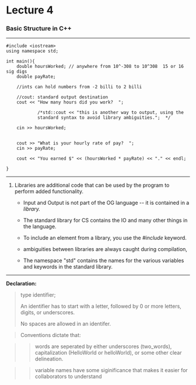 <h1>Lecture 4</h1>

<h3>Basic Structure in C++</h3>

---
    
    #include <iostream>
    using namespace std;

    int main(){
        double hoursWorked; // anywhere from 10^-308 to 10^308  15 or 16 sig digs
        double payRate;

        //ints can hold numbers from -2 billi to 2 billi

        //cout: standard output destination
        cout << "How many hours did you work?  ";
             
                /*std::cout << "this is another way to output, using the
                standard syntax to avoid library ambiguities.";  */
        
        cin >> hoursWorked;


        cout >> "What is your hourly rate of pay?  ";
        cin >> payRate;

        cout << "You earned $" << (hoursWorked * payRate) << "." << endl;

    }

---


1. Libraries are additional code that can be used by the program to perform added functionality.
    * Input and Output is not part of the OG language -- it is contained in a _library._
    
    * The standard library for CS contains the IO and many other things in the language.
    
    * To include an element from a library, you use the  _#include_ keyword.
    
    * ambiguities between libraries are always caught during compilation,
    
    * The namespace "std" contains the names for the various variables and keywords in the standard library.

---

__Declaration:__
> type identifier;
>  
> An identifier has to start with a letter, followed by 0 or more letters, digits, or underscores.
> 
> No spaces are allowed in an identifer.

>Conventions dictate that:

>> words are seperated by either underscores (two_words), capitalization (HelloWorld or helloWorld), or some other clear delineation.

>> variable names have some siginificance that makes it easier for collaborators to understand


